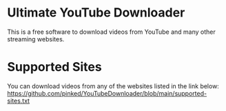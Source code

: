 # Ultimate YouTube Downloader
This is a free software to download videos from YouTube and many other streaming websites.

# Supported Sites
You can download videos from any of the websites listed in the link below:
https://github.com/pinked/YouTubeDownloader/blob/main/supported-sites.txt
